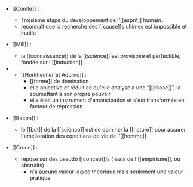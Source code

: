 - [[Comte]] :
	- Troisième étape du développement de l'[[esprit]] humain.
	- reconnaît que la recherche des [[cause]]s ultimes est impossible et inutile
- [[Mill]] : 
	- la [[connaissance]] de la [[science]] est provisoire et perfectible, fondée sur l'[[induction]]
- - [[Horkheimer et Adorno]] : 
	- [[forme]] de domination
	-  elle objective et réduit ce qu'elle analyse à une “[[chose]]”, la soumettant à son propre pouvoir
    - elle était un instrument d'émancipation et s'est transformée en facteur de répression
- [[Bacon]] :
	- le [[but]] de la [[science]] est de dominer la [[nature]] pour assurer l'amélioration des conditions de vie de l'[[homme]]

- [[Croce]] : 
	- repose sur des pseudo [[concept]]s (issus de l'[[empirisme]], ou abstraits)
      - n'a aucune valeur logico théorique mais seulement une valeur pratique